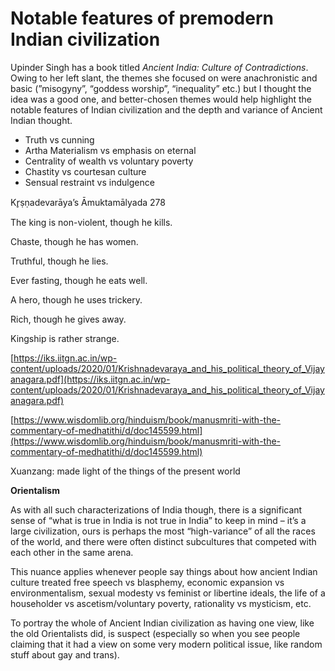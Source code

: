 # Notable features of premodern Indian civilization

Upinder Singh has a book titled _Ancient India: Culture of Contradictions_. Owing to her left slant, the themes she focused on were anachronistic and basic (”misogyny”, “goddess worship”, “inequality” etc.) but I thought the idea was a good one, and better-chosen themes would help highlight the notable features of Indian civilization and the depth and variance of Ancient Indian thought.

- Truth vs cunning
- Artha Materialism vs emphasis on eternal
- Centrality of wealth vs voluntary poverty
- Chastity vs courtesan culture
- Sensual restraint vs indulgence

Kr̥ṣṇadevarāya’s Āmuktamālyada 278

The king is non-violent, though he kills.

Chaste, though he has women.

Truthful, though he lies.

Ever fasting, though he eats well.

A hero, though he uses trickery.

Rich, though he gives away.

Kingship is rather strange.

[https://iks.iitgn.ac.in/wp-content/uploads/2020/01/Krishnadevaraya_and_his_political_theory_of_Vijayanagara.pdf](https://iks.iitgn.ac.in/wp-content/uploads/2020/01/Krishnadevaraya_and_his_political_theory_of_Vijayanagara.pdf)

  

[https://www.wisdomlib.org/hinduism/book/manusmriti-with-the-commentary-of-medhatithi/d/doc145599.html](https://www.wisdomlib.org/hinduism/book/manusmriti-with-the-commentary-of-medhatithi/d/doc145599.html)

  

Xuanzang: made light of the things of the present world

**Orientalism**

As with all such characterizations of India though, there is a significant sense of “what is true in India is not true in India” to keep in mind – it’s a large civilization, ours is perhaps the most “high-variance” of all the races of the world, and there were often distinct subcultures that competed with each other in the same arena.

This nuance applies whenever people say things about how ancient Indian culture treated free speech vs blasphemy, economic expansion vs environmentalism, sexual modesty vs feminist or libertine ideals, the life of a householder vs ascetism/voluntary poverty, rationality vs mysticism, etc.

To portray the whole of Ancient Indian civilization as having one view, like the old Orientalists did, is suspect (especially so when you see people claiming that it had a view on some very modern political issue, like random stuff about gay and trans).
